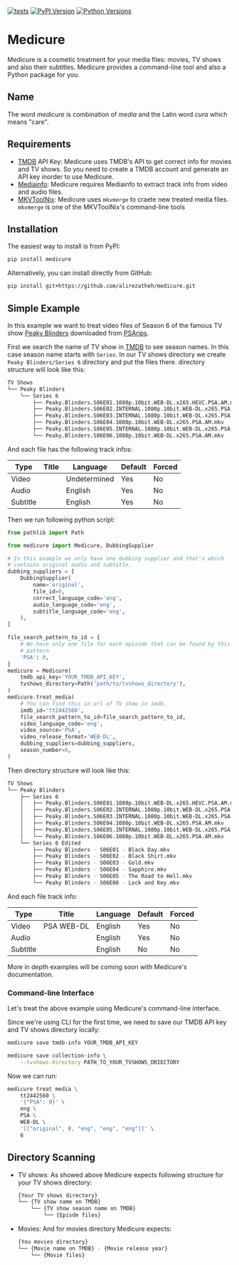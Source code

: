 [![tests](https://github.com/alirezatheh/medicure/workflows/tests/badge.svg)](https://github.com/alirezatheh/medicure/actions)
[![PyPI Version](https://img.shields.io/pypi/v/medicure)](https://pypi.python.org/pypi/medicure)
[![Python Versions](https://img.shields.io/pypi/pyversions/medicure)](https://pypi.org/project/medicure)

# Medicure
Medicure is a cosmetic treatment for your media files: movies, TV shows
and also their subtitles. Medicure provides a command-line tool and also
a Python package for you.

## Name
The word *medicure* is combination of *media* and the Latin word *cura*
which means "care".

## Requirements
- [TMDB](https://www.themoviedb.org) API Key: Medicure uses TMDB's API to get
  correct info for movies and TV shows. So you need to create a TMDB account
  and generate an API key inorder to use Medicure.
- [Mediainfo](https://mediaarea.net/en/MediaInfo): Medicure requires Mediainfo
  to extract track info from video and audio files.
- [MKVToolNix](https://mkvtoolnix.download): Medicure uses `mkvmerge` to craete
  new treated media files. `mkvmerge` is one of the MKVToolNix's command-line
  tools

## Installation
The easiest way to install is from PyPI:
```bash
pip install medicure
```
Alternatively, you can install directly from GitHub:
```bash
pip install git+https://github.com/alirezatheh/medicure.git
```

## Simple Example
In this example we want to treat video files of Season 6 of the famous TV show
[Peaky Blinders](https://en.wikipedia.org/wiki/Peaky_Blinders_(TV_series))
downloaded from [PSArips](https://psa.pm).

First we search the name of TV show in [TMDB](https://www.themoviedb.org) to
see season names. In this case season name starts with `Series`. In our
TV shows directory we create `Peaky Blinders/Series 6` directory and put the
files there. directory structure will look like this:
```bash
TV Shows
└── Peaky Blinders
    └── Series 6
        ├── Peaky.Blinders.S06E01.1080p.10bit.WEB-DL.x265.HEVC.PSA.AM.mkv
        ├── Peaky.Blinders.S06E02.INTERNAL.1080p.10bit.WEB-DL.x265.PSA.AM.mkv
        ├── Peaky.Blinders.S06E03.INTERNAL.1080p.10bit.WEB-DL.x265.PSA.AM.mkv
        ├── Peaky.Blinders.S06E04.1080p.10bit.WEB-DL.x265.PSA.AM.mkv
        ├── Peaky.Blinders.S06E05.INTERNAL.1080p.10bit.WEB-DL.x265.PSA.AM.mkv
        └── Peaky.Blinders.S06E06.1080p.10bit.WEB-DL.x265.PSA.AM.mkv
```

And each file has the following track infos:

| Type     | Title | Language     | Default | Forced |
|----------|-------|--------------|---------|--------|
| Video    |       | Undetermined | Yes     | No     |
| Audio    |       | English      | Yes     | No     |
| Subtitle |       | English      | Yes     | No     |


Then we run following python script:
```python
from pathlib import Path

from medicure import Medicure, DubbingSupplier

# In this example we only have one dubbing supplier and that's which
# contains original audio and subtitle.
dubbing_suppliers = [
    DubbingSupplier(
        name='original',
        file_id=0,
        correct_language_code='eng',
        audio_language_code='eng',
        subtitle_language_code='eng',
    ),
]

file_search_pattern_to_id = {
    # We have only one file for each episode that can be found by this
    # pattern.
    'PSA': 0,
}
medicure = Medicure(
    tmdb_api_key='YOUR_TMDB_API_KEY',
    tvshows_directory=Path('path/to/tvshows_directory'),
)
medicure.treat_media(
    # You can find this in url of TV show in imdb.
    imdb_id='tt2442560',
    file_search_pattern_to_id=file_search_pattern_to_id,
    video_language_code='eng',
    video_source='PSA',
    video_release_format='WEB-DL',
    dubbing_suppliers=dubbing_suppliers,
    season_number=6,
)
```
Then directory structure will look like this:
```bash
TV Shows
└── Peaky Blinders
    ├── Series 6
    │   ├── Peaky.Blinders.S06E01.1080p.10bit.WEB-DL.x265.HEVC.PSA.AM.mkv
    │   ├── Peaky.Blinders.S06E02.INTERNAL.1080p.10bit.WEB-DL.x265.PSA.AM.mkv
    │   ├── Peaky.Blinders.S06E03.INTERNAL.1080p.10bit.WEB-DL.x265.PSA.AM.mkv
    │   ├── Peaky.Blinders.S06E04.1080p.10bit.WEB-DL.x265.PSA.AM.mkv
    │   ├── Peaky.Blinders.S06E05.INTERNAL.1080p.10bit.WEB-DL.x265.PSA.AM.mkv
    │   └── Peaky.Blinders.S06E06.1080p.10bit.WEB-DL.x265.PSA.AM.mkv
    └── Series 6 Edited
        ├── Peaky Blinders - S06E01 - Black Day.mkv
        ├── Peaky Blinders - S06E02 - Black Shirt.mkv
        ├── Peaky Blinders - S06E03 - Gold.mkv
        ├── Peaky Blinders - S06E04 - Sapphire.mkv
        ├── Peaky Blinders - S06E05 - The Road to Hell.mkv
        └── Peaky Blinders - S06E06 - Lock and Key.mkv
```
And each file track info:

| Type     | Title      | Language | Default | Forced |
|----------|------------|----------|---------|--------|
| Video    | PSA WEB-DL | English  | Yes     | No     |
| Audio    |            | English  | Yes     | No     |
| Subtitle |            | English  | No      | No     |

More in depth examples will be coming soon with Medicure's documentation.

### Command-line Interface
Let's treat the above example using Medicure's command-line
interface.

Since we're using CLI for the first time, we need to save our
TMDB API key and TV shows directory locally:
```bash
medicure save tmdb-info YOUR_TMDB_API_KEY
```
```bash
medicure save collection-info \
    --tvshows-directory PATH_TO_YOUR_TVSHOWS_DRIECTORY
```
Now we can run:
```bash
medicure treat media \
    tt2442560 \
    '{"PSA": 0}' \
    eng \
    PSA \
    WEB-DL \
    '[["original", 0, "eng", "eng", "eng"]]' \
    6
```

## Directory Scanning
- TV shows: As showed above Medicure expects following structure for your
  TV shows directory:
  ```bash
  {Your TV shows directory}
  └── {TV show name on TMDB}
      └── {TV show season name on TMDB}
          └── {Episde files}
  ```
- Movies: And for movies directory Medicure expects:
  ```bash
  {You movies directory}
  └── {Movie name on TMDB} - {Movie release year}
      └── {Movie files}
  ```
